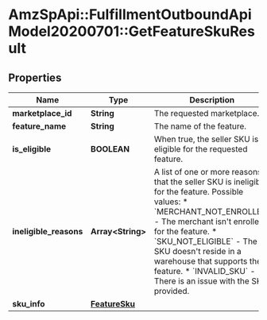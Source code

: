 # AmzSpApi::FulfillmentOutboundApiModel20200701::GetFeatureSkuResult

## Properties
Name | Type | Description | Notes
------------ | ------------- | ------------- | -------------
**marketplace_id** | **String** | The requested marketplace. | 
**feature_name** | **String** | The name of the feature. | 
**is_eligible** | **BOOLEAN** | When true, the seller SKU is eligible for the requested feature. | 
**ineligible_reasons** | **Array&lt;String&gt;** | A list of one or more reasons that the seller SKU is ineligibile for the feature.  Possible values: * &#x60;MERCHANT_NOT_ENROLLED&#x60; - The merchant isn&#x27;t enrolled for the feature. * &#x60;SKU_NOT_ELIGIBLE&#x60; - The SKU doesn&#x27;t reside in a warehouse that supports the feature. * &#x60;INVALID_SKU&#x60; - There is an issue with the SKU provided. | [optional] 
**sku_info** | [**FeatureSku**](FeatureSku.md) |  | [optional] 

